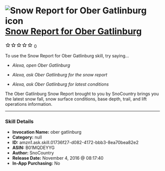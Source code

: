 # &nbsp;<img src="skill_icon" alt="Snow Report for Ober Gatlinburg icon" width="36"> [Snow Report for Ober Gatlinburg](http://alexa.amazon.com/#skills/amzn1.ask.skill.01736f27-d082-4172-bbb3-8ea70bea82e2)
![0 stars](../../images/ic_star_border_black_18dp_1x.png)![0 stars](../../images/ic_star_border_black_18dp_1x.png)![0 stars](../../images/ic_star_border_black_18dp_1x.png)![0 stars](../../images/ic_star_border_black_18dp_1x.png)![0 stars](../../images/ic_star_border_black_18dp_1x.png) 0

To use the Snow Report for Ober Gatlinburg skill, try saying...

* *Alexa, open Ober Gatlinburg*

* *Alexa, ask Ober Gatlinburg for the snow report*

* *Alexa, ask Ober Gatlinburg for latest conditions*

The Ober Gatlinburg Snow Report brought to you by SnoCountry brings you the latest snow fall, snow surface conditions,  base depth, trail, and lift operations information.

***

### Skill Details

* **Invocation Name:** ober gatlinburg
* **Category:** null
* **ID:** amzn1.ask.skill.01736f27-d082-4172-bbb3-8ea70bea82e2
* **ASIN:** B01MQDEYYG
* **Author:** SnoCountry
* **Release Date:** November 4, 2016 @ 08:17:40
* **In-App Purchasing:** No
